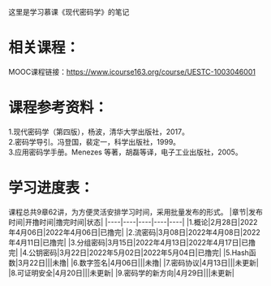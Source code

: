 这里是学习慕课《现代密码学》的笔记
# 相关课程：
MOOC课程链接：https://www.icourse163.org/course/UESTC-1003046001
# 课程参考资料：
1.现代密码学（第四版），杨波，清华大学出版社，2017。  
2.密码学导引。冯登国，裴定一，科学出版社，1999。  
3.应用密码学手册。Menezes 等著，胡磊等译，电子工业出版社，2005。
# 学习进度表：
课程总共9章62讲，为方便灵活安排学习时间，采用批量发布的形式。
|章节|发布时间|开撸时间|撸完时间|状态|
|----|----|----|----|----|
|1.概论|2月28日|2022年4月06日|2022年4月06日|已撸完|
|2.流密码|3月08日|2022年4月08日|2022年4月11日|已撸完|
|3.分组密码|3月15日|2022年4月13日|2022年4月17日|已撸完|
|4.公钥密码|3月22日|2022年5月02日|2022年5月04日|已撸完|
|5.Hash函数|3月22日|||未撸|
|6.数字签名|4月06日|||未撸|
|7.密码协议|4月13日|||未更新|
|8.可证明安全|4月20日|||未更新|
|9.密码学的新方向|4月29日|||未更新|
